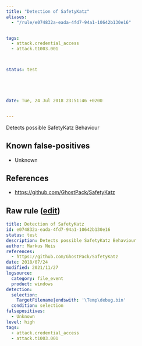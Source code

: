 ```yaml
---
title: "Detection of SafetyKatz"
aliases:
  - "/rule/e074832a-eada-4fd7-94a1-10642b130e16"


tags:
  - attack.credential_access
  - attack.t1003.001



status: test





date: Tue, 24 Jul 2018 23:51:46 +0200


---
```


Detects possible SafetyKatz Behaviour

<!--more-->


## Known false-positives

* Unknown



## References

* https://github.com/GhostPack/SafetyKatz


## Raw rule ([edit](https://github.com/SigmaHQ/sigma/edit/master/rules/windows/file_event/file_event_win_ghostpack_safetykatz.yml))
```yaml
title: Detection of SafetyKatz
id: e074832a-eada-4fd7-94a1-10642b130e16
status: test
description: Detects possible SafetyKatz Behaviour
author: Markus Neis
references:
  - https://github.com/GhostPack/SafetyKatz
date: 2018/07/24
modified: 2021/11/27
logsource:
  category: file_event
  product: windows
detection:
  selection:
    TargetFilename|endswith: '\Temp\debug.bin'
  condition: selection
falsepositives:
  - Unknown
level: high
tags:
  - attack.credential_access
  - attack.t1003.001

```
